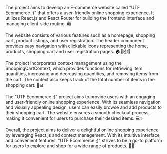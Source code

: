 The project aims to develop an E-commerce website called "UTF Ecommerce ;)" that offers a user-friendly online shopping experience. It utilizes React.js and React Router for building the frontend interface and managing client-side routing. 🛍️

The website consists of various features such as a homepage, shopping cart, product listings, and user registration. The header component provides easy navigation with clickable icons representing the home, products, shopping cart and user registration pages. 🏠🛒📦👤

The project incorporates context management using the ShoppingCartContext, which provides functions for retrieving item quantities, increasing and decreasing quantities, and removing items from the cart. The context also keeps track of the total number of items in the shopping cart. 🛒📊

The "UTF Ecommerce ;)" project aims to provide users with an engaging and user-friendly online shopping experience. With its seamless navigation and visually appealing design, users can easily browse and add products to their shopping cart. The website ensures a smooth checkout process, making it convenient for users to purchase their desired items. 💻✨

Overall, the project aims to deliver a delightful online shopping experience by leveraging React.js and context management. With its intuitive interface and convenient features, "UTF Ecommerce ;)" strives to be a go-to platform for users to explore and shop for a wide range of products. 🌟🛒